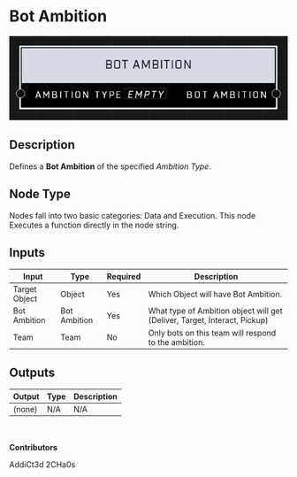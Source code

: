 # Bot Ambition
![alt text](../../../.gitbook/assets/bot-ambition.png)
## Description
Defines a **Bot Ambition** of the specified *Ambition Type*.

## Node Type
Nodes fall into two basic categories: Data and Execution. This node Executes a function directly in the node string.

## Inputs
| Input            | Type             | Required | Description												    |
|------------------|------------------|----------|--------------------------------------------------------------|
| Target Object | Object | Yes | Which Object will have Bot Ambition. |
| Bot Ambition | Bot Ambition | Yes | What type of Ambition object will get (Deliver, Target, Interact, Pickup) |
| Team | Team | No | Only bots on this team will respond to the ambition.|

## Outputs
| Output           | Type             | Description												     |
|------------------|------------------|--------------------------------------------------------------|
| (none) | N/A  | N/A  |

\
\
**Contributors**

AddiCt3d 2CHa0s

